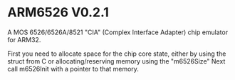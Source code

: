 # ARM6526 V0.2.1
A MOS 6526/6526A/8521 "CIA" (Complex Interface Adapter) chip emulator for ARM32.

First you need to allocate space for the chip core state, either by using the struct from C or allocating/reserving memory using the "m6526Size"
Next call m6526Init with a pointer to that memory.
